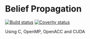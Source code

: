 Belief Propagation
============================


[![Build status](https://travis-ci.org/mjost5v/belief-propagation.svg?branch=master)](https://travis-ci.org/mjost5v/belief-propagation)
[![Coverity status](https://scan.coverity.com/projects/13081/badge.svg?flat=1)](https://scan.coverity.com/projects/mjost5v-belief-propagation)

Using C, OpenMP, OpenACC and CUDA